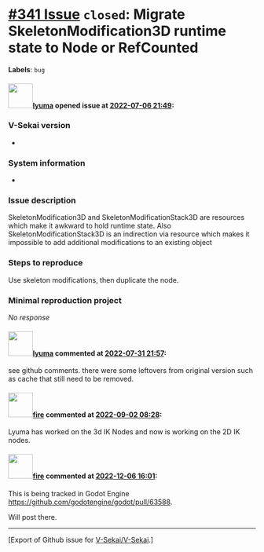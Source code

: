 # [\#341 Issue](https://github.com/V-Sekai/V-Sekai/issues/341) `closed`: Migrate SkeletonModification3D runtime state to Node or RefCounted
**Labels**: `bug`


#### <img src="https://avatars.githubusercontent.com/u/39946030?v=4" width="50">[lyuma](https://github.com/lyuma) opened issue at [2022-07-06 21:49](https://github.com/V-Sekai/V-Sekai/issues/341):

### V-Sekai version

*

### System information

*

### Issue description

SkeletonModification3D and SkeletonModificationStack3D are resources which make it awkward to hold runtime state. Also SkeletonModificationStack3D is an indirection via resource which makes it impossible to add additional modifications to an existing object 

### Steps to reproduce

Use skeleton modifications, then duplicate the node.

### Minimal reproduction project

_No response_

#### <img src="https://avatars.githubusercontent.com/u/39946030?v=4" width="50">[lyuma](https://github.com/lyuma) commented at [2022-07-31 21:57](https://github.com/V-Sekai/V-Sekai/issues/341#issuecomment-1200508013):

see github comments. there were some leftovers from original version such as cache that still need to be removed.

#### <img src="https://avatars.githubusercontent.com/u/32321?u=c2e06a3d2b49a467aa907e54aa259516440267cc&v=4" width="50">[fire](https://github.com/fire) commented at [2022-09-02 08:28](https://github.com/V-Sekai/V-Sekai/issues/341#issuecomment-1235222082):

Lyuma has worked on the 3d IK Nodes and now is working on the 2D IK nodes.

#### <img src="https://avatars.githubusercontent.com/u/32321?u=c2e06a3d2b49a467aa907e54aa259516440267cc&v=4" width="50">[fire](https://github.com/fire) commented at [2022-12-06 16:01](https://github.com/V-Sekai/V-Sekai/issues/341#issuecomment-1339598678):

This is being tracked in Godot Engine https://github.com/godotengine/godot/pull/63588.

Will post there.


-------------------------------------------------------------------------------



[Export of Github issue for [V-Sekai/V-Sekai](https://github.com/V-Sekai/V-Sekai).]
